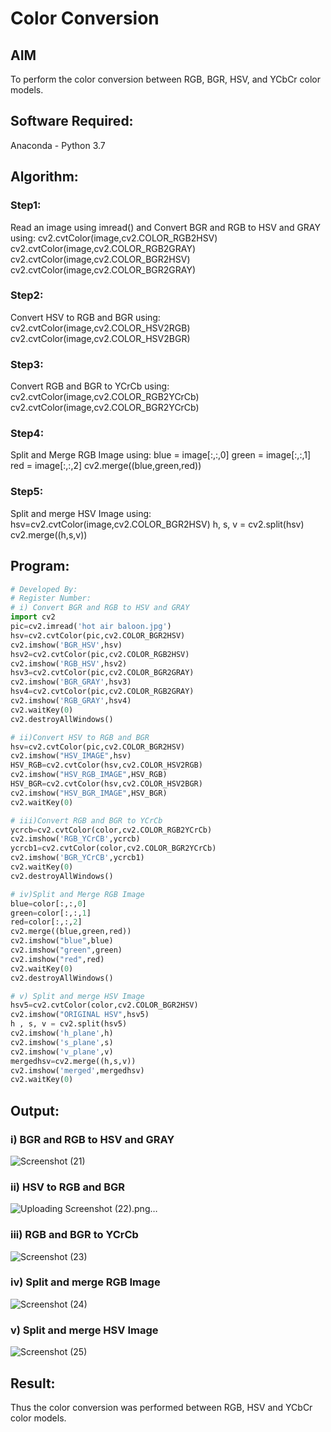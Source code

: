 # Color Conversion
## AIM
To perform the color conversion between RGB, BGR, HSV, and YCbCr color models.

## Software Required:
Anaconda - Python 3.7
## Algorithm:
### Step1:
Read an image using imread() and Convert BGR and RGB to HSV and GRAY
using:
cv2.cvtColor(image,cv2.COLOR_RGB2HSV)
cv2.cvtColor(image,cv2.COLOR_RGB2GRAY)
cv2.cvtColor(image,cv2.COLOR_BGR2HSV)
cv2.cvtColor(image,cv2.COLOR_BGR2GRAY)

### Step2:
Convert HSV to RGB and BGR
using:
cv2.cvtColor(image,cv2.COLOR_HSV2RGB)
cv2.cvtColor(image,cv2.COLOR_HSV2BGR)

### Step3:
Convert RGB and BGR to YCrCb
using:
cv2.cvtColor(image,cv2.COLOR_RGB2YCrCb)
cv2.cvtColor(image,cv2.COLOR_BGR2YCrCb)

### Step4:
Split and Merge RGB Image
using:
blue = image[:,:,0]
green = image[:,:,1]
red = image[:,:,2]
cv2.merge((blue,green,red))

### Step5:
Split and merge HSV Image
using:
hsv=cv2.cvtColor(image,cv2.COLOR_BGR2HSV)
h, s, v = cv2.split(hsv)
cv2.merge((h,s,v))

## Program:
```python
# Developed By:
# Register Number:
# i) Convert BGR and RGB to HSV and GRAY
import cv2
pic=cv2.imread('hot air baloon.jpg')
hsv=cv2.cvtColor(pic,cv2.COLOR_BGR2HSV)
cv2.imshow('BGR_HSV',hsv)
hsv2=cv2.cvtColor(pic,cv2.COLOR_RGB2HSV)
cv2.imshow('RGB_HSV',hsv2)
hsv3=cv2.cvtColor(pic,cv2.COLOR_BGR2GRAY)
cv2.imshow('BGR_GRAY',hsv3)
hsv4=cv2.cvtColor(pic,cv2.COLOR_RGB2GRAY)
cv2.imshow('RGB_GRAY',hsv4)
cv2.waitKey(0)
cv2.destroyAllWindows()

# ii)Convert HSV to RGB and BGR
hsv=cv2.cvtColor(pic,cv2.COLOR_BGR2HSV)
cv2.imshow("HSV_IMAGE",hsv)
HSV_RGB=cv2.cvtColor(hsv,cv2.COLOR_HSV2RGB)
cv2.imshow("HSV_RGB_IMAGE",HSV_RGB)
HSV_BGR=cv2.cvtColor(hsv,cv2.COLOR_HSV2BGR)
cv2.imshow("HSV_BGR_IMAGE",HSV_BGR)
cv2.waitKey(0)

# iii)Convert RGB and BGR to YCrCb
ycrcb=cv2.cvtColor(color,cv2.COLOR_RGB2YCrCb)
cv2.imshow('RGB_YCrCB',ycrcb)
ycrcb1=cv2.cvtColor(color,cv2.COLOR_BGR2YCrCb)
cv2.imshow('BGR_YCrCB',ycrcb1)
cv2.waitKey(0)
cv2.destroyAllWindows()

# iv)Split and Merge RGB Image
blue=color[:,:,0]
green=color[:,:,1]
red=color[:,:,2]
cv2.merge((blue,green,red))
cv2.imshow("blue",blue)
cv2.imshow("green",green)
cv2.imshow("red",red)
cv2.waitKey(0)
cv2.destroyAllWindows()

# v) Split and merge HSV Image
hsv5=cv2.cvtColor(color,cv2.COLOR_BGR2HSV)
cv2.imshow("ORIGINAL HSV",hsv5)
h , s, v = cv2.split(hsv5)
cv2.imshow('h_plane',h)
cv2.imshow('s_plane',s)
cv2.imshow('v_plane',v)
mergedhsv=cv2.merge((h,s,v))
cv2.imshow('merged',mergedhsv)
cv2.waitKey(0)

```
## Output:
### i) BGR and RGB to HSV and GRAY
![Screenshot (21)](https://user-images.githubusercontent.com/75234807/164191830-533ff8ad-2c2a-4408-8309-549f44f11533.png)

### ii) HSV to RGB and BGR
![Uploading Screenshot (22).png…]()

### iii) RGB and BGR to YCrCb
![Screenshot (23)](https://user-images.githubusercontent.com/75234807/164192121-76226930-885f-4296-80fc-a71580f823ff.png)

### iv) Split and merge RGB Image
![Screenshot (24)](https://user-images.githubusercontent.com/75234807/164192162-33832ef0-ee99-46f3-898d-89f0975147a1.png)

### v) Split and merge HSV Image
![Screenshot (25)](https://user-images.githubusercontent.com/75234807/164192211-4f7b3a5d-b7f1-4fd9-8763-d9ede946a6cd.png)


## Result:
Thus the color conversion was performed between RGB, HSV and YCbCr color models.
